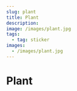 ```yaml
---
slug: plant
title: Plant
description:
image: /images/plant.jpg
tags:
  - tag: sticker
images:
  - /images/plant.jpg
---
```


# Plant
